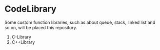 # CodeLibrary
Some custom function libraries, such as about queue, stack, linked list and so on, will be placed this repository.
1. C-Library
2. C++Library
